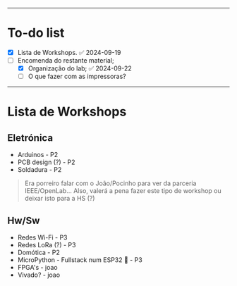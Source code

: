 ***

# To-do list
- [x] Lista de Workshops. ✅ 2024-09-19
- [ ] Encomenda do restante material;
	- [x] Organização do lab; ✅ 2024-09-22
	- [ ] O que fazer com as impressoras?
***
# Lista de Workshops
## Eletrónica
- Arduinos       - P2
- PCB design (?) - P2
- Soldadura      - P2
> Era porreiro falar com o João/Pocinho para ver da parceria IEEE/OpenLab... Also, valerá a pena fazer este tipo de workshop ou deixar isto para a HS (?)

## Hw/Sw
- Redes Wi-Fi    - P3
- Redes LoRa (?) - P3
- Domótica       - P2
- MicroPython - Fullstack num ESP32 👀 - P3
- FPGA's         - joao
- Vivado?        - joao


